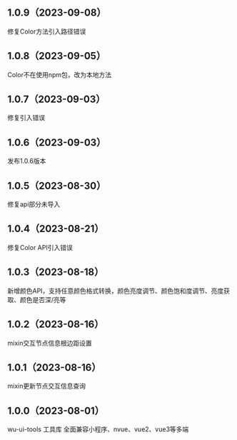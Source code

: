 ## 1.0.9（2023-09-08）
修复Color方法引入路径错误
## 1.0.8（2023-09-05）
Color不在使用npm包，改为本地方法
## 1.0.7（2023-09-03）
修复引入错误
## 1.0.6（2023-09-03）
发布1.0.6版本
## 1.0.5（2023-08-30）
修复api部分未导入
## 1.0.4（2023-08-21）
修复Color API引入错误
## 1.0.3（2023-08-18）
新增颜色API，支持任意颜色格式转换，颜色亮度调节、颜色饱和度调节、亮度获取、颜色是否深/亮等
## 1.0.2（2023-08-16）
mixin交互节点信息根边距设置
## 1.0.1（2023-08-16）
mixin更新节点交互信息查询
## 1.0.0（2023-08-01）
wu-ui-tools 工具库  全面兼容小程序、nvue、vue2、vue3等多端
